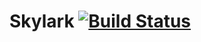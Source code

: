# Skylark [![Build Status](https://secure.travis-ci.org/mistaecko/skylark-framework.png?branch=master)](http://travis-ci.org/mistaecko/skylark-framework)



